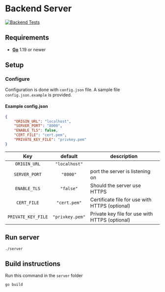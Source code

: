 # Backend Server
[![Backend Tests](https://github.com/JValtteri/qure/actions/workflows/backend-tests.yml/badge.svg)](https://github.com/JValtteri/qure/actions/workflows/backend-tests.yml)

## Requirements

- [**Go**](https://go.dev/) 1.19 or newer

## Setup

### Configure

Configuration is done with `config.json` file. A sample file `config.json.example` is provided.

#### Example config.json
```json
{
    "ORIGIN_URL": "localhost",
    "SERVER_PORT": "8000",
    "ENABLE_TLS": false,
    "CERT_FILE": "cert.pem",
    "PRIVATE_KEY_FILE": "privkey.pem"
}
```

| Key | default | description |
| :--: | :--: | -- |
| `ORIGIN_URL` | `"localhost"` |  |
| `SERVER_PORT` | `"8000"` | port the server is listening on |
| `ENABLE_TLS` | `"false"` | Should the server use HTTPS |
| `CERT_FILE` | `"cert.pem"` | Certificate file for use with HTTPS (optional) | 
| `PRIVATE_KEY_FILE` | `"privkey.pem"` | Private key file for use with HTTPS (optional) | 

## Run server

```
./server
```

## Build instructions

Run this command in the `server` folder
```
go build
```
